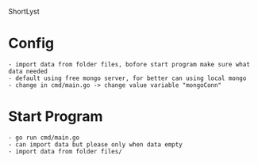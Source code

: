 ShortLyst

# Config

    - import data from folder files, bofore start program make sure what data needed
    - default using free mongo server, for better can using local mongo
    - change in cmd/main.go -> change value variable "mongoConn"

# Start Program

    - go run cmd/main.go
    - can import data but please only when data empty
    - import data from folder files/
